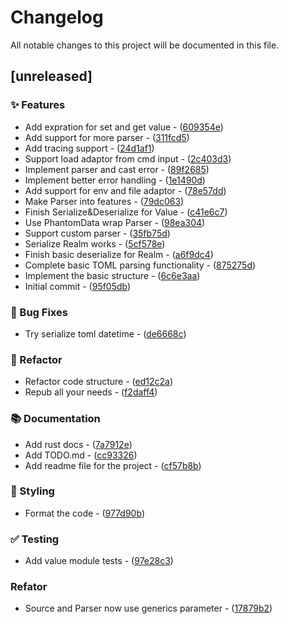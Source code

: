 # Changelog

All notable changes to this project will be documented in this file.

## [unreleased]

### ✨  Features

- Add expration for set and get value - ([609354e](https://github.com/vainjoker/realm/commit/609354e6dd5245fe2cdde5361d15114c1cbc8246))
- Add support for more parser - ([311fcd5](https://github.com/vainjoker/realm/commit/311fcd503f0c957df1c1006840533893e80d9779))
- Add tracing support - ([24d1af1](https://github.com/vainjoker/realm/commit/24d1af191bb94bbc5d39cd1b2321fbc60c6b8378))
- Support load adaptor from cmd input - ([2c403d3](https://github.com/vainjoker/realm/commit/2c403d33aac99ace16bacbf6a8fd7d484371de9f))
- Implement parser and cast error - ([89f2685](https://github.com/vainjoker/realm/commit/89f26853af813aa824e21a8163fd276a9319689b))
- Implement better error handling - ([1e1490d](https://github.com/vainjoker/realm/commit/1e1490ddf2851bfa9f317345961bf1ad5fc8a2e1))
- Add support for env and file adaptor - ([78e57dd](https://github.com/vainjoker/realm/commit/78e57dd7270c7531d34eba7fba6caf22511a6694))
- Make Parser into features - ([79dc063](https://github.com/vainjoker/realm/commit/79dc0634f8e95813529882c2e8727368b767b81d))
- Finish Serialize&Deserialize for Value - ([c41e6c7](https://github.com/vainjoker/realm/commit/c41e6c7f0c5ca528f544876747dc0a557a23328d))
- Use PhantomData wrap Parser - ([98ea304](https://github.com/vainjoker/realm/commit/98ea304c1f432e8c551611417604dddc0ac16934))
- Support custom parser - ([35fb75d](https://github.com/vainjoker/realm/commit/35fb75dabc46ac9ec0108aa3cca81567f52e87c8))
- Serialize Realm works - ([5cf578e](https://github.com/vainjoker/realm/commit/5cf578e7e684d2796a74dfc79a0ed9e01e66918b))
- Finish basic deserialize for Realm - ([a6f9dc4](https://github.com/vainjoker/realm/commit/a6f9dc416a74933b2a507d4ed568178df1234c92))
- Complete basic TOML parsing functionality - ([875275d](https://github.com/vainjoker/realm/commit/875275d9341c98118a92dc24aec228ec9ea71bae))
- Implement the basic structure - ([6c6e3aa](https://github.com/vainjoker/realm/commit/6c6e3aadbd250b41f8096ae7cae91dd742f89d4a))
- Initial commit - ([95f05db](https://github.com/vainjoker/realm/commit/95f05dbfafc61fabece1ed0b86f16c2f83fc0d67))

### 🐛 Bug Fixes

- Try serialize toml datetime - ([de6668c](https://github.com/vainjoker/realm/commit/de6668c309af9a796aed3800b61f3c24c9117c86))

### 🚜 Refactor

- Refactor code structure - ([ed12c2a](https://github.com/vainjoker/realm/commit/ed12c2a5e9785a02701f55b3095622408556df16))
- Repub all your needs - ([f2daff4](https://github.com/vainjoker/realm/commit/f2daff44ab618b41ad42081fc14c651f75ff9c7b))

### 📚 Documentation

- Add rust docs - ([7a7912e](https://github.com/vainjoker/realm/commit/7a7912e26ac19181ad94b477393df2b0396036d8))
- Add TODO.md - ([cc93326](https://github.com/vainjoker/realm/commit/cc93326bfb462b71c2dd34551d61b213fd29f5b0))
- Add readme file for the project - ([cf57b8b](https://github.com/vainjoker/realm/commit/cf57b8b1a3aa2eb4f491d2bc97dccb19fa887a3d))

### 🎨 Styling

- Format the code - ([977d90b](https://github.com/vainjoker/realm/commit/977d90b5d073e5613f5d68faec1788223b87a98f))

### ✅ Testing

- Add value module tests - ([97e28c3](https://github.com/vainjoker/realm/commit/97e28c307a440d6ee55c28c02841328e2d6f16d0))

### Refator

- Source and Parser now use generics parameter - ([17879b2](https://github.com/vainjoker/realm/commit/17879b219ffbe5356e5c75d96daf355f3cfdd313))

<!-- generated by git-cliff -->
